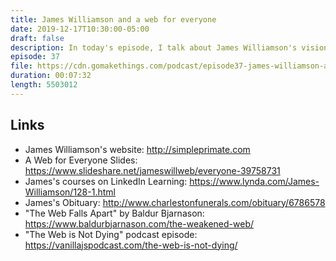```yaml
---
title: James Williamson and a web for everyone
date: 2019-12-17T10:30:00-05:00
draft: false
description: In today's episode, I talk about James Williamson's vision for the future of the web, and how close to it (or far away from it) we've come in the last five years.
episode: 37
file: https://cdn.gomakethings.com/podcast/episode37-james-williamson-and-a-web-for-everyone.mp3
duration: 00:07:32
length: 5503012
---
```


## Links

- James Williamson's website: http://simpleprimate.com
- A Web for Everyone Slides: https://www.slideshare.net/jameswillweb/everyone-39758731
- James's courses on LinkedIn Learning: https://www.lynda.com/James-Williamson/128-1.html
- James's Obituary: http://www.charlestonfunerals.com/obituary/6786578
- "The Web Falls Apart" by Baldur Bjarnason: https://www.baldurbjarnason.com/the-weakened-web/
- "The Web is Not Dying" podcast episode: https://vanillajspodcast.com/the-web-is-not-dying/